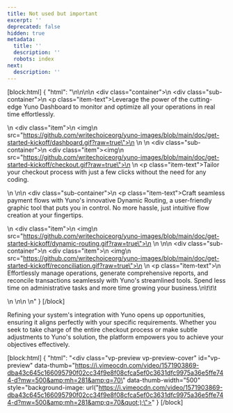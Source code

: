 ```yaml
---
title: Not used but important
excerpt: ''
deprecated: false
hidden: true
metadata:
  title: ''
  description: ''
  robots: index
next:
  description: ''
---
```

[block:html]
{
  "html": "<style>\n  body {\n    font-family: Arial, sans-serif;\n    margin: 0;\n    padding: 0;\n  }\n\n  .container {\n    display: flex;\n    flex-direction: column;\n    grid-gap: 10px;\n    row-gap: 20px;\n  }\n\n  .sub-container {\n    display: grid;\n    grid-template-columns: repeat(2, 1fr);\n    grid-gap: 20px;\n    justify-content: space-between;\n    place-items: center;\n  }\n\n  .item {\n    display: flex;\n    align-items: center;\n    justify-content: center;\n  }\n\n  .item-text {\n    align-items: center;\n    background-color: #4E40FF;\n    border-radius: 5px;\n    color: white;\n    display: flex;\n    font-size: 1.0rem;\n    font-weight: bold;\n    height: 100%;\n    justify-content: center;\n    margin: 0;\n    max-width: 512px;\n    padding: 10px;\n    text-align: center;\n    width: 100%;\n  }\n</style>\n</head>\n\n<body>\n  <div class=\"container\">\n    <div class=\"sub-container\">\n      <p class=\"item-text\">Leverage the power of the cutting-edge Yuno Dashboard to monitor and optimize all your operations in real time effortlessly.</p>\n      <div class=\"item\">\n        <img\n          src=\"https://github.com/writechoiceorg/yuno-images/blob/main/doc/get-started-kickoff/dashboard.gif?raw=true\">\n      </div>\n    </div>\n    <div class=\"sub-container\">\n      <div class=\"item\"><img\n          src=\"https://github.com/writechoiceorg/yuno-images/blob/main/doc/get-started-kickoff/checkout.gif?raw=true\">\n      </div>\n      <p class=\"item-text\">Tailor your checkout process with just a few clicks without the need for any coding.</p>\n    </div>\n\n    <div class=\"sub-container\">\n      <p class=\"item-text\">Craft seamless payment flows with Yuno's innovative Dynamic Routing, a user-friendly graphic tool that puts you in control. No more hassle, just intuitive flow creation at your fingertips.</p>\n      <div class=\"item\">\n        <img\n          src=\"https://github.com/writechoiceorg/yuno-images/blob/main/doc/get-started-kickoff/dynamic-routing.gif?raw=true\">\n      </div>\n    </div>\n\n    <div class=\"sub-container\">\n      <div class=\"item\">\n        <img\n          src=\"https://github.com/writechoiceorg/yuno-images/blob/main/doc/get-started-kickoff/reconciliation.gif?raw=true\">\n      </div>\n      <p class=\"item-text\">\n        Effortlessly manage operations, generate comprehensive reports, and reconcile transactions seamlessly with Yuno's streamlined tools. Spend less time on administrative tasks and more time growing your business.\n\t\t\t</p>\n    </div>\n\n  </div>\n</body>"
}
[/block]

Refining your system's integration with Yuno opens up opportunities, ensuring it aligns perfectly with your specific requirements. Whether you seek to take charge of the entire checkout process or make subtle adjustments to Yuno's solution, the platform empowers you to achieve your objectives effectively.

[block:html]
{
  "html": "<div class=\"vp-preview vp-preview-cover\" id=\"vp-preview\" data-thumb=\"https://i.vimeocdn.com/video/1571903869-dba43c645c166095790f02cc34f9e8f08cfca5ef0c3631dfc9975a36e5ffe744-d?mw=500&amp;mh=281&amp;q=70\" data-thumb-width=\"500\" style=\"background-image: url(&quot;https://i.vimeocdn.com/video/1571903869-dba43c645c166095790f02cc34f9e8f08cfca5ef0c3631dfc9975a36e5ffe744-d?mw=500&amp;mh=281&amp;q=70&quot;);\"></div>"
}
[/block]